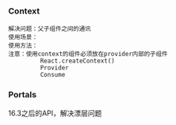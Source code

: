 ### Context 
    解决问题：父子组件之间的通讯
    使用场景：
    使用方法：
    注意：使用context的组件必须放在provider内部的子组件
             React.createContext()
             Provider
             Consume

### Portals

16.3之后的API，解决漂层问题